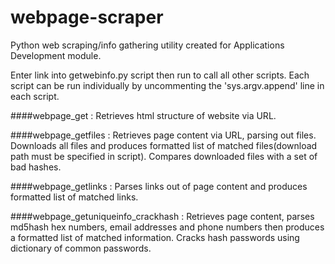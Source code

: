 # webpage-scraper
Python web scraping/info gathering utility created for Applications Development module.

Enter link into getwebinfo.py script then run to call all other scripts.
Each script can be run individually by uncommenting the 'sys.argv.append' line in each script.

####webpage_get : 
Retrieves html structure of website via URL.

####webpage_getfiles : 
Retrieves page content via URL, parsing out files. Downloads all files and produces formatted list of   matched files(download path must be specified in script). Compares downloaded files with a set of bad hashes.

####webpage_getlinks : 
Parses links out of page content and produces formatted list of matched links. 

####webpage_getuniqueinfo_crackhash : 
Retrieves page content, parses md5hash hex numbers, email addresses and phone numbers then produces a formatted list of matched information. Cracks hash passwords using dictionary of common passwords.
